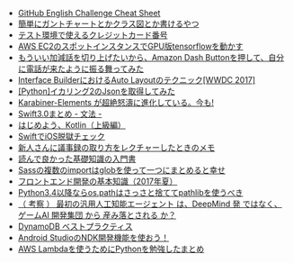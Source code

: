 - [GitHub English Challenge Cheat Sheet](http://qiita.com/kawasima/items/feac49a299213e2c8ba6)
- [簡単にガントチャートとかクラス図とか書けるやつ](http://qiita.com/rana_kualu/items/da394fd33ce019bf0ba7)
- [テスト環境で使えるクレジットカード番号](http://qiita.com/mimoe/items/8f5d9ce46b72b7fecff5)
- [AWS EC2のスポットインスタンスでGPU版tensorflowを動かす](http://qiita.com/ash8h/items/b801931245ed034934ab)
- [もういい加減話を切り上げたいから、Amazon Dash Buttonを押して、自分に電話が来たように振る舞ってみた](http://qiita.com/somainit/items/c3896713483a48b4377e)
- [Interface BuilderにおけるAuto Layoutのテクニック[WWDC 2017]](http://qiita.com/akatsuki174/items/dd055b6401a79af7ccab)
- [[Python]イカリング2のJsonを取得してみた](http://qiita.com/tt-coder/items/d8d06c111e2518bfbc87)
- [Karabiner-Elements が超絶怒濤に進化している。今も!](http://qiita.com/hanamiche/items/d6b9a7397a91caaa017d)
- [Swift3.0まとめ - 文法 -](http://qiita.com/merrill/items/b3a57acf38afdd3023f0)
- [はじめよう、Kotlin（上級編）](http://qiita.com/SYABU555/items/c6d828b4c29c545a58f3)
- [SwiftでiOS脱獄チェック](http://qiita.com/nnsnodnb/items/82c168eae3c3df6751f5)
- [新人さんに議事録の取り方をレクチャーしたときのメモ](http://qiita.com/y_saeko/items/44f3f7054a033960de23)
- [読んで良かった基礎知識の入門書](http://qiita.com/seizans/items/3412bdaa4a70673445de)
- [Sassの複数のimportはglobを使って一つにまとめると幸せ](http://qiita.com/tonkotsuboy_com/items/67d9fd4d054a45af9f34)
- [フロントエンド開発の基本知識（2017年夏）](http://qiita.com/norioxkimura/items/1dc1cea1c0a8ea7adf31)
- [Python3.4以降ならos.pathはさっさと捨ててpathlibを使うべき](http://qiita.com/tag1216/items/29bf3b9c3c4b563ff0fe)
- [（ 考察 ） 最初の汎用人工知能エージェント は、DeepMind 発 ではなく、ゲームAI 開発集団 から 産み落とされる か？ ](http://qiita.com/HirofumiYashima/items/23a3f9255881df78f274)
- [DynamoDB ベストプラクティス](http://qiita.com/inouet/items/bcf9467a65b27c362ecf)
- [Android StudioのNDK開発機能を使おう！](http://qiita.com/eaglesakura/items/c4af7989b03904d66ebe)
- [AWS Lambdaを使うためにPythonを勉強したまとめ](http://qiita.com/Yuki_BB3/items/bf713a5141ea59b741dc)
